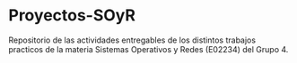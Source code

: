 # Proyectos-SOyR
Repositorio de las actividades entregables de los distintos trabajos practicos de la materia Sistemas Operativos y Redes (E02234) del Grupo 4.
